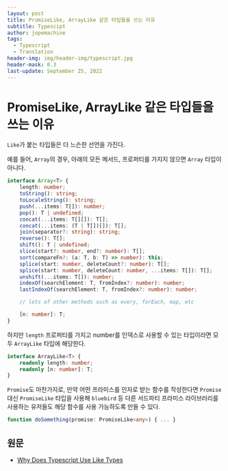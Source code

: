 ```yaml
---
layout: post
title: PromiseLike, ArrayLike 같은 타입들을 쓰는 이유
subtitle: Typescipt
author: jopemachine
tags:
  - Typescript
  - Translation
header-img: img/header-img/typescript.jpg
header-mask: 0.3
last-update: September 25, 2022
---
```


# PromiseLike, ArrayLike 같은 타입들을 쓰는 이유

`Like`가 붙는 타입들은 더 느슨한 선언을 가진다.

예를 들어, `Array`의 경우, 아래의 모든 메서드, 프로퍼티를 가지지 않으면 `Array` 타입이 아니다.

```ts
interface Array<T> {
    length: number;
    toString(): string;
    toLocaleString(): string;
    push(...items: T[]): number;
    pop(): T | undefined;
    concat(...items: T[][]): T[];
    concat(...items: (T | T[])[]): T[];
    join(separator?: string): string;
    reverse(): T[];
    shift(): T | undefined;
    slice(start?: number, end?: number): T[];
    sort(compareFn?: (a: T, b: T) => number): this;
    splice(start: number, deleteCount?: number): T[];
    splice(start: number, deleteCount: number, ...items: T[]): T[];
    unshift(...items: T[]): number;
    indexOf(searchElement: T, fromIndex?: number): number;
    lastIndexOf(searchElement: T, fromIndex?: number): number;

    // lots of other methods such as every, forEach, map, etc

    [n: number]: T;
}
```

하지만 `length` 프로퍼티를 가지고 number를 인덱스로 사용할 수 있는 타입이라면 모두 `ArrayLike` 타입에 해당한다.

```ts
interface ArrayLike<T> {
    readonly length: number;
    readonly [n: number]: T;
}
```

`Promise`도 마찬가지로, 만약 어떤 프라미스를 인자로 받는 함수를 작성한다면 `Promise` 대신 `PromiseLike` 타입을 사용해 `bluebird` 등 다른 서드파티 프라미스 라이브러리를 사용하는 유저들도 해당 함수를 사용 가능하도록 만들 수 있다.

```ts
function doSomething(promise: PromiseLike<any>) { ... }
```

## 원문

- [Why Does Typescript Use Like Types](https://stackoverflow.com/questions/43712705/why-does-typescript-use-like-types)

